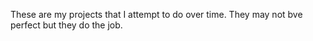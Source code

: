 These are my projects that I attempt to do over time. They may not bve perfect but they do the job.
